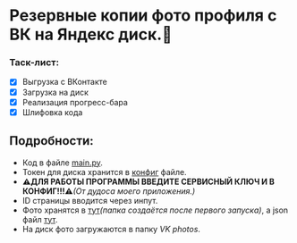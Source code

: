 # Резервные копии фото профиля с ВК на Яндекс диск.🤖

### Таск-лист:

- [x] Выгрузка с ВКонтакте
- [x] Загрузка на диск
- [x] Реализация прогресс-бара
- [x] Шлифовка кода

## Подробности:

* Код в файле [main.py](main.py).
* Токен для диска хранится в [конфиг](config.ini) файле.
* **⚠️ДЛЯ РАБОТЫ ПРОГРАММЫ ВВЕДИТЕ СЕРВИСНЫЙ КЛЮЧ И В КОНФИГ!!!⚠️**_(От дудоса моего приложения.)_
* ID страницы вводится через инпут.
* Фото хранятся в [тут](saved_pictures/piks_out/)_(папка создаётся после первого запуска)_, а json файл [тут](saved_pictures/saved_pics.json).
* На диск фото загружаются в папку *VK photos*.